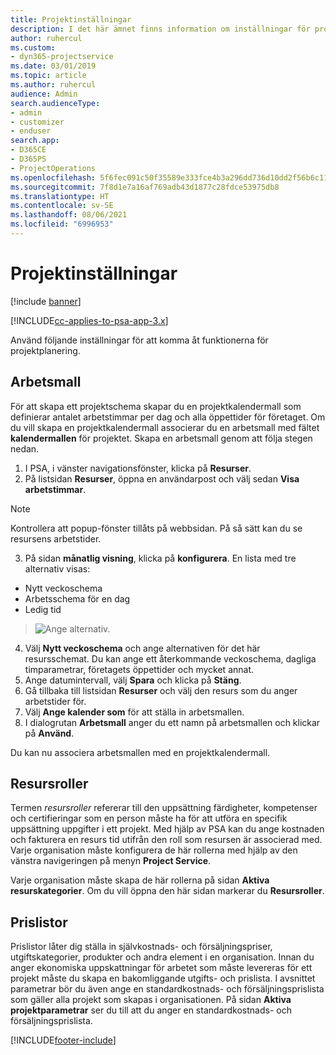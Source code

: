 ```yaml
---
title: Projektinställningar
description: I det här ämnet finns information om inställningar för projekthantering.
author: ruhercul
ms.custom:
- dyn365-projectservice
ms.date: 03/01/2019
ms.topic: article
ms.author: ruhercul
audience: Admin
search.audienceType:
- admin
- customizer
- enduser
search.app:
- D365CE
- D365PS
- ProjectOperations
ms.openlocfilehash: 5f6fec091c50f35589e333fce4b3a296dd736d10dd2f56b6c11209a55b493836
ms.sourcegitcommit: 7f8d1e7a16af769adb43d1877c28fdce53975db8
ms.translationtype: HT
ms.contentlocale: sv-SE
ms.lasthandoff: 08/06/2021
ms.locfileid: "6996953"
---
```

# <a name="project-settings"></a>Projektinställningar

[!include [banner](../includes/psa-now-project-operations.md)]

[!INCLUDE[cc-applies-to-psa-app-3.x](../includes/cc-applies-to-psa-app-3x.md)]

Använd följande inställningar för att komma åt funktionerna för projektplanering.

## <a name="work-template"></a>Arbetsmall

För att skapa ett projektschema skapar du en projektkalendermall som definierar antalet arbetstimmar per dag och alla öppettider för företaget. Om du vill skapa en projektkalendermall associerar du en arbetsmall med fältet **kalendermallen** för projektet. Skapa en arbetsmall genom att följa stegen nedan.

1. I PSA, i vänster navigationsfönster, klicka på **Resurser**. 
2. På listsidan **Resurser**, öppna en användarpost och välj sedan **Visa arbetstimmar**.

  > [!NOTE]
  > Kontrollera att popup-fönster tillåts på webbsidan. På så sätt kan du se resursens arbetstider.
  
3. På sidan **månatlig visning**, klicka på **konfigurera**. En lista med tre alternativ visas: 

  - Nytt veckoschema
  - Arbetsschema för en dag
  - Ledig tid

> ![Ange alternativ.](media/project-13.png)

4. Välj **Nytt veckoschema** och ange alternativen för det här resursschemat. Du kan ange ett återkommande veckoschema, dagliga timparametrar, företagets öppettider och mycket annat.
5. Ange datumintervall, välj **Spara** och klicka på **Stäng**. 
6. Gå tillbaka till listsidan **Resurser** och välj den resurs som du anger arbetstider för. 
7. Välj **Ange kalender som** för att ställa in arbetsmallen. 
8. I dialogrutan **Arbetsmall** anger du ett namn på arbetsmallen och klickar på **Använd**. 

Du kan nu associera arbetsmallen med en projektkalendermall.

## <a name="resource-roles"></a>Resursroller

Termen *resursroller* refererar till den uppsättning färdigheter, kompetenser och certifieringar som en person måste ha för att utföra en specifik uppsättning uppgifter i ett projekt. Med hjälp av PSA kan du ange kostnaden och fakturera en resurs tid utifrån den roll som resursen är associerad med. Varje organisation måste konfigurera de här rollerna med hjälp av den vänstra navigeringen på menyn **Project Service**.

Varje organisation måste skapa de här rollerna på sidan **Aktiva resurskategorier**. Om du vill öppna den här sidan markerar du **Resursroller**.

## <a name="price-lists"></a>Prislistor

Prislistor låter dig ställa in självkostnads- och försäljningspriser, utgiftskategorier, produkter och andra element i en organisation. Innan du anger ekonomiska uppskattningar för arbetet som måste levereras för ett projekt måste du skapa en bakomliggande utgifts- och prislista. I avsnittet parametrar bör du även ange en standardkostnads- och försäljningsprislista som gäller alla projekt som skapas i organisationen. På sidan **Aktiva projektparametrar** ser du till att du anger en standardkostnads- och försäljningsprislista.


[!INCLUDE[footer-include](../includes/footer-banner.md)]